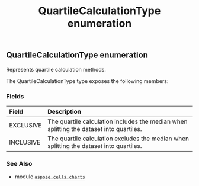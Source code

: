 ﻿---
title: QuartileCalculationType enumeration
second_title: Aspose.Cells for Python via .NET API References
description: 
type: docs
weight: 600
url: /aspose.cells.charts/quartilecalculationtype/
is_root: false
---

## QuartileCalculationType enumeration

Represents quartile calculation methods.



The QuartileCalculationType type exposes the following members:

### Fields
| Field | Description |
| :- | :- |
| EXCLUSIVE | The quartile calculation includes the median when splitting the dataset into quartiles. |
| INCLUSIVE | The quartile calculation excludes the median when splitting the dataset into quartiles. |



### See Also
* module [`aspose.cells.charts`](..)
